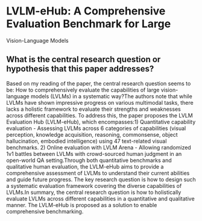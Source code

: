 # LVLM-eHub: A Comprehensive Evaluation Benchmark for Large
  Vision-Language Models

## What is the central research question or hypothesis that this paper addresses?

Based on my reading of the paper, the central research question seems to be: How to comprehensively evaluate the capabilities of large vision-language models (LVLMs) in a systematic way?The authors note that while LVLMs have shown impressive progress on various multimodal tasks, there lacks a holistic framework to evaluate their strengths and weaknesses across different capabilities. To address this, the paper proposes the LVLM Evaluation Hub (LVLM-eHub), which encompasses:1) Quantitative capability evaluation - Assessing LVLMs across 6 categories of capabilities (visual perception, knowledge acquisition, reasoning, commonsense, object hallucination, embodied intelligence) using 47 text-related visual benchmarks. 2) Online evaluation with LVLM Arena - Allowing randomized 1v1 battles between LVLMs with crowd-sourced human judgment in an open-world QA setting.Through both quantitative benchmarks and qualitative human evaluation, the LVLM-eHub aims to provide a comprehensive assessment of LVLMs to understand their current abilities and guide future progress. The key research question is how to design such a systematic evaluation framework covering the diverse capabilities of LVLMs.In summary, the central research question is how to holistically evaluate LVLMs across different capabilities in a quantitative and qualitative manner. The LVLM-eHub is proposed as a solution to enable comprehensive benchmarking.
